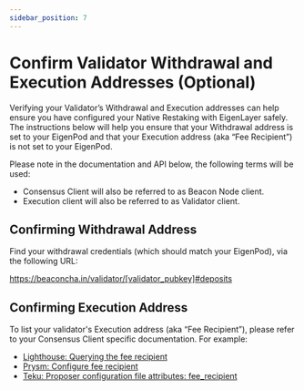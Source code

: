 ```yaml
---
sidebar_position: 7
---
```


# Confirm Validator Withdrawal and Execution Addresses (Optional)

Verifying your Validator’s Withdrawal and Execution addresses can help ensure you have configured your Native Restaking with EigenLayer safely. The instructions below will help you ensure that your Withdrawal address is set to your EigenPod and that your Execution address (aka “Fee Recipient”) is not set to your EigenPod.


Please note in the documentation and API below, the following terms will be used:
- Consensus Client will also be referred to as Beacon Node client.
- Execution client will also be referred to as Validator client.


## Confirming Withdrawal Address

Find your withdrawal credentials (which should match your EigenPod), via the following URL:

https://beaconcha.in/validator/[validator_pubkey]#deposits

## Confirming Execution Address

To list your validator's Execution address (aka “Fee Recipient”), please refer to your Consensus Client specific documentation. For example:
- [Lighthouse: Querying the fee recipient](https://lighthouse-book.sigmaprime.io/suggested-fee-recipient.html#querying-the-fee-recipient)
- [Prysm: Configure fee recipient](https://docs.prylabs.network/docs/execution-node/fee-recipient#configure-fee-recipient)
- [Teku: Proposer configuration file attributes: fee_recipient](https://docs.teku.consensys.io/how-to/configure/use-proposer-config-file)







